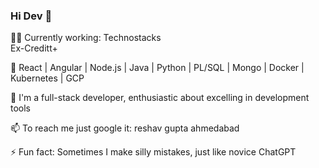 ### Hi Dev 👋
👨‍💼 Currently working: Technostacks  
   Ex-Creditt+                                                                                                        

🌱 React | Angular | Node.js | Java | Python | PL/SQL | Mongo | Docker | Kubernetes | GCP 

💬 I'm a full-stack developer, enthusiastic about excelling in development tools

📫 To reach me just google it: reshav gupta ahmedabad

⚡ Fun fact: Sometimes I make silly mistakes, just like novice ChatGPT
<!--
**Mca-reshav/Mca-reshav** is a ✨ _special_ ✨ repository because its `README.md` (this file) appears on your GitHub profile.

Here are some ideas to get you started:

- 🔭 I’m currently working on ... Creditt
- 🌱 I’m currently learning ...
- 👯 I’m looking to collaborate on ...
- 🤔 I’m looking for help with ...
- 💬 Ask me about ...
- 📫 How to reach me: ...
- 😄 Pronouns: ...
- ⚡ Fun fact: ...
-->
